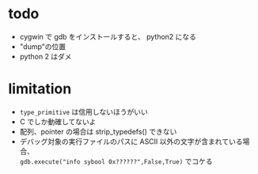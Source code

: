 # todo

 - cygwin で gdb をインストールすると、 python2 になる
 - "dump"の位置
 - python 2 はダメ
  
# limitation

 - `type_primitive` は信用しないほうがいい
 - C でしか動確してないよ
 - 配列、pointer の場合は strip_typedefs() できない
 - デバッグ対象の実行ファイルのパスに ASCII 以外の文字が含まれている場合、  
   `gdb.execute("info sybool 0x??????",False,True)` でコケる